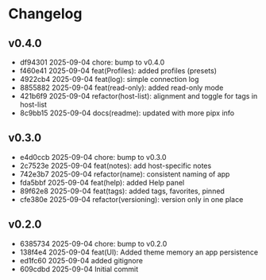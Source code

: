 # Changelog

## v0.4.0

- df94301 2025-09-04 chore: bump to v0.4.0
- f460e41 2025-09-04 feat(Profiles): added profiles (presets)
- 4922cb4 2025-09-04 feat(log): simple connection log
- 8855882 2025-09-04 feat(read-only): added read-only mode
- 421b6f9 2025-09-04 refactor(host-list): alignment and toggle for tags in host-list
- 8c9bb15 2025-09-04 docs(readme): updated with more pipx info

## v0.3.0

- e4d0ccb 2025-09-04 chore: bump to v0.3.0
- 2c7523e 2025-09-04 feat(notes): add host-specific notes
- 742e3b7 2025-09-04 refactor(name): consistent naming of app
- fda5bbf 2025-09-04 feat(help): added Help panel
- 89f62e8 2025-09-04 feat(tags): added tags, favorites, pinned
- cfe380e 2025-09-04 refactor(versioning): version only in one place

## v0.2.0

- 6385734 2025-09-04 chore: bump to v0.2.0
- 138f4e4 2025-09-04 feat(UI): Added theme memory an app persistence
- ed1fc60 2025-09-04 added gitignore
- 609cdbd 2025-09-04 Initial commit
